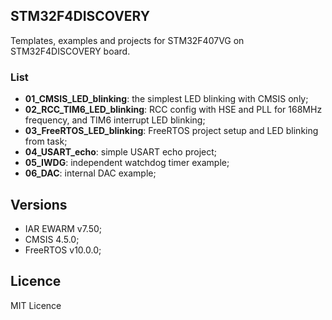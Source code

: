 ## STM32F4DISCOVERY
Templates, examples and projects for STM32F407VG on STM32F4DISCOVERY board.

### List
  - **01_CMSIS_LED_blinking**: the simplest LED blinking with CMSIS only;
  - **02_RCC_TIM6_LED_blinking**: RCC config with HSE and PLL for 168MHz frequency,
  and TIM6 interrupt LED blinking;
  - **03_FreeRTOS_LED_blinking**: FreeRTOS project setup and LED blinking from task;
  - **04_USART_echo**: simple USART echo project;
  - **05_IWDG**: independent watchdog timer example;
  - **06_DAC**: internal DAC example;

## Versions
  - IAR EWARM v7.50;
  - CMSIS 4.5.0;
  - FreeRTOS v10.0.0;

## Licence
MIT Licence
